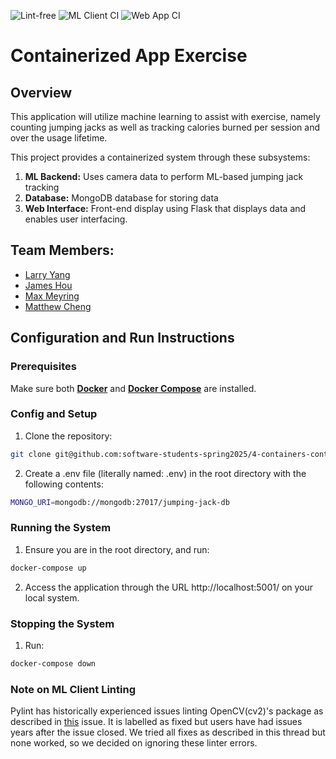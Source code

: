 ![Lint-free](https://github.com/nyu-software-engineering/containerized-app-exercise/actions/workflows/lint.yml/badge.svg)
![ML Client CI](https://github.com/nyu-software-engineering/containerized-app-exercise/actions/workflows/ml-client.yml/badge.svg)
![Web App CI](https://github.com/nyu-software-engineering/containerized-app-exercise/actions/workflows/webapp.yml/badge.svg)

# Containerized App Exercise

## **Overview**

This application will utilize machine learning to assist with exercise, namely counting jumping jacks as well as tracking calories burned per session and over the usage lifetime. 

This project provides a containerized system through these subsystems:
1. **ML Backend:** Uses camera data to perform ML-based jumping jack tracking
2. **Database:** MongoDB database for storing data
3. **Web Interface:** Front-end display using Flask that displays data and enables user interfacing.

## Team Members:
- [Larry Yang](https://github.com/larryyang04)
- [James Hou](https://github.com/James-Hou22)
- [Max Meyring](https://github.com/maxlmeyring)
- [Matthew Cheng](https://github.com/mattchng)

## Configuration and Run Instructions

### Prerequisites
Make sure both **[Docker](https://www.docker.com/products/docker-desktop)** and **[Docker Compose](https://docs.docker.com/compose/install/)** are installed.

### Config and Setup
1. Clone the repository:
```bash
git clone git@github.com:software-students-spring2025/4-containers-containerproject.git
```
2. Create a .env file (literally named: .env) in the root directory with the following contents:
```bash
MONGO_URI=mongodb://mongodb:27017/jumping-jack-db
```

### Running the System
1. Ensure you are in the root directory, and run:
```bash
docker-compose up
```

2. Access the application through the URL http://localhost:5001/ on your local system.

### Stopping the System
1. Run:
```bash
docker-compose down
```

### Note on ML Client Linting
Pylint has historically experienced issues linting OpenCV(cv2)'s package as described in [this](https://github.com/pylint-dev/pylint/issues/2426) issue. It is labelled as fixed but users have had issues years after the issue closed. We tried all fixes as described in this thread but none worked, so we decided on ignoring these linter errors.


